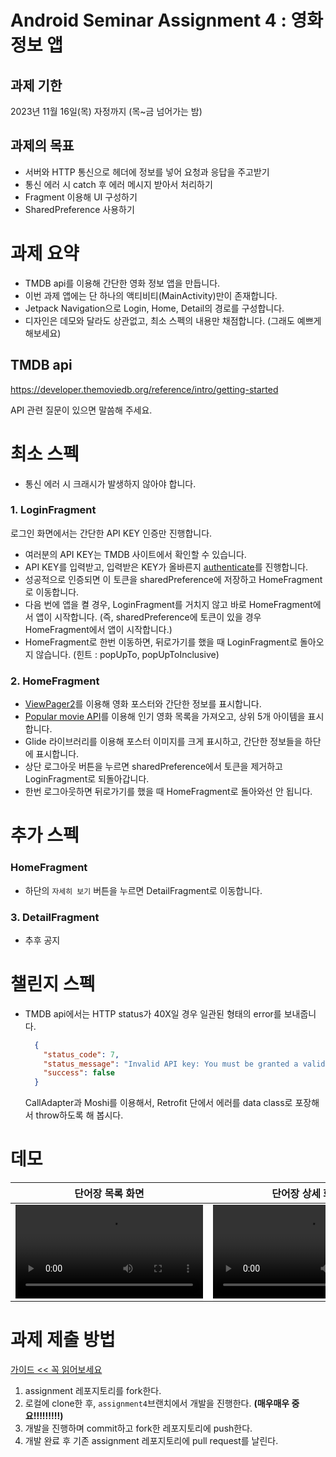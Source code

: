 # Android Seminar Assignment 4 : 영화 정보 앱

## 과제 기한
2023년 11월 16일(목) 자정까지 (목~금 넘어가는 밤)

## 과제의 목표
- 서버와 HTTP 통신으로 헤더에 정보를 넣어 요청과 응답을 주고받기
- 통신 에러 시 catch 후 에러 메시지 받아서 처리하기
- Fragment 이용해 UI 구성하기
- SharedPreference 사용하기

# 과제 요약
- TMDB api를 이용해 간단한 영화 정보 앱을 만듭니다.
- 이번 과제 앱에는 단 하나의 액티비티(MainActivity)만이 존재합니다.
- Jetpack Navigation으로 Login, Home, Detail의 경로를 구성합니다.
- 디자인은 데모와 달라도 상관없고, 최소 스펙의 내용만 채점합니다. (그래도 예쁘게 해보세요)

## TMDB api
https://developer.themoviedb.org/reference/intro/getting-started

API 관련 질문이 있으면 말씀해 주세요.

# 최소 스펙
- 통신 에러 시 크래시가 발생하지 않아야 합니다.

### 1. LoginFragment
로그인 화면에서는 간단한 API KEY 인증만 진행합니다.

- 여러분의 API KEY는 TMDB 사이트에서 확인할 수 있습니다.
- API KEY를 입력받고, 입력받은 KEY가 올바른지 [authenticate](https://developer.themoviedb.org/reference/intro/getting-started)를 진행합니다.
- 성공적으로 인증되면 이 토큰을 sharedPreference에 저장하고 HomeFragment로 이동합니다.
- 다음 번에 앱을 켤 경우, LoginFragment를 거치지 않고 바로 HomeFragment에서 앱이 시작합니다. (즉, sharedPreference에 토큰이 있을 경우 HomeFragment에서 앱이 시작합니다.)
- HomeFragment로 한번 이동하면, 뒤로가기를 했을 때 LoginFragment로 돌아오지 않습니다. (힌트 : popUpTo, popUpToInclusive)

### 2. HomeFragment
- [ViewPager2](https://developer.android.com/training/animation/screen-slide-2?hl=ko)를 이용해 영화 포스터와 간단한 정보를 표시합니다.
- [Popular movie API](https://developer.themoviedb.org/reference/movie-popular-list)를 이용해 인기 영화 목록을 가져오고, 상위 5개 아이템을 표시합니다.
- Glide 라이브러리를 이용해 포스터 이미지를 크게 표시하고, 간단한 정보들을 하단에 표시합니다.
- 상단 로그아웃 버튼을 누르면 sharedPreference에서 토큰을 제거하고 LoginFragment로 되돌아갑니다.
- 한번 로그아웃하면 뒤로가기를 했을 때 HomeFragment로 돌아와선 안 됩니다.

# 추가 스펙

### HomeFragment
- 하단의 `자세히 보기` 버튼을 누르면 DetailFragment로 이동합니다.

### 3. DetailFragment
- 추후 공지


# 챌린지 스펙
- TMDB api에서는 HTTP status가 40X일 경우 일관된 형태의 error를 보내줍니다.
  ```json
    {
      "status_code": 7,
      "status_message": "Invalid API key: You must be granted a valid key.",
      "success": false
    }
  ```
  CallAdapter과 Moshi를 이용해서, Retrofit 단에서 에러를 data class로 포장해서 throw하도록 해 봅시다.

# 데모

| 단어장 목록 화면 | 단어장 상세 화면 |
| ---- | ---- |
| <video src="" /> | <video src="" /> |



# 과제 제출 방법
[가이드 << 꼭 읽어보세요](https://github.com/wafflestudio/seminar-2023-android-assignment/blob/main/assignment-git-guide.md)

1. assignment 레포지토리를 fork한다.
2. 로컬에 clone한 후, `assignment4`브랜치에서 개발을 진행한다. **(매우매우 중요!!!!!!!!!)**
3. 개발을 진행하며 commit하고 fork한 레포지토리에 push한다.
4. 개발 완료 후 기존 assignment 레포지토리에 pull request를 날린다.